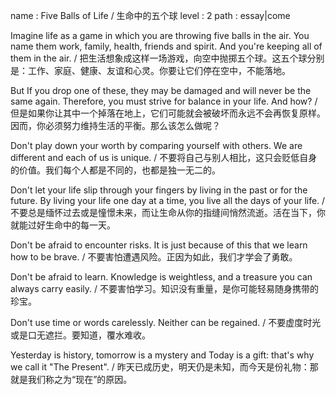 name : Five Balls of Life / 生命中的五个球
level : 2
path : essay|come

Imagine life as a game in which you are throwing five balls in the air. You name them work, family, health, friends and spirit. And you're keeping all of them in the air. / 把生活想象成这样一场游戏，向空中抛掷五个球。这五个球分别是：工作、家庭、健康、友谊和心灵。你要让它们停在空中，不能落地。

But If you drop one of these, they may be damaged and will never be the same again. Therefore, you must strive for balance in your life. And how? / 但是如果你让其中一个掉落在地上，它们可能就会被破坏而永远不会再恢复原样。因而，你必须努力维持生活的平衡。那么该怎么做呢？

Don't play down your worth by comparing yourself with others. We are different and each of us is unique. / 不要将自己与别人相比，这只会贬低自身的价值。我们每个人都是不同的，也都是独一无二的。

Don't let your life slip through your fingers by living in the past or for the future. By living your life one day at a time, you live all the days of your life. / 不要总是缅怀过去或是憧憬未来，而让生命从你的指缝间悄然流逝。活在当下，你就能过好生命中的每一天。

Don't be afraid to encounter risks. It is just because of this that we learn how to be brave. / 不要害怕遭遇风险。正因为如此，我们才学会了勇敢。

Don't be afraid to learn. Knowledge is weightless, and a treasure you can always carry easily. / 不要害怕学习。知识没有重量，是你可能轻易随身携带的珍宝。

Don't use time or words carelessly. Neither can be regained. / 不要虚度时光或是口无遮拦。要知道，覆水难收。

Yesterday is history, tomorrow is a mystery and Today is a gift: that's why we call it "The Present". / 昨天已成历史，明天仍是未知，而今天是份礼物：那就是我们称之为“现在”的原因。
